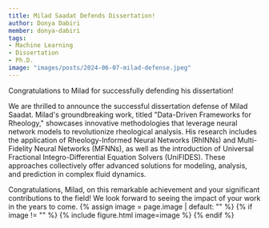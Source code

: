 ```yaml
---
title: Milad Saadat Defends Dissertation!
author: Donya Dabiri
member: donya-dabiri
tags:
- Machine Learning
- Dissertation
- Ph.D.
image: "images/posts/2024-06-07-milad-defense.jpeg"
---
```


Congratulations to Milad for successfully defending his dissertation!


We are thrilled to announce the successful dissertation defense of Milad Saadat. Milad's groundbreaking work, titled "Data-Driven Frameworks for Rheology," showcases innovative methodologies that leverage neural network models to revolutionize rheological analysis. His research includes the application of Rheology-Informed Neural Networks (RhINNs) and Multi-Fidelity Neural Networks (MFNNs), as well as the introduction of Universal Fractional Integro-Differential Equation Solvers (UniFIDES). These approaches collectively offer advanced solutions for modeling, analysis, and prediction in complex fluid dynamics.

Congratulations, Milad, on this remarkable achievement and your significant contributions to the field! We look forward to seeing the impact of your work in the years to come.
{% assign image = page.image | default: "" %}
{% if image != "" %}
  {% include figure.html
    image=image
  %}
{% endif %}
